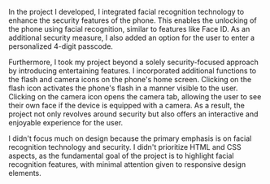 In the project I developed, I integrated facial recognition technology to enhance the security features of the phone. This enables the unlocking of the phone using facial recognition, similar to features like Face ID. As an additional security measure, I also added an option for the user to enter a personalized 4-digit passcode.

Furthermore, I took my project beyond a solely security-focused approach by introducing entertaining features. I incorporated additional functions to the flash and camera icons on the phone's home screen. Clicking on the flash icon activates the phone's flash in a manner visible to the user. Clicking on the camera icon opens the camera tab, allowing the user to see their own face if the device is equipped with a camera. As a result, the project not only revolves around security but also offers an interactive and enjoyable experience for the user.

I didn't focus much on design because the primary emphasis is on facial recognition technology and security. I didn't prioritize HTML and CSS aspects, as the fundamental goal of the project is to highlight facial recognition features, with minimal attention given to responsive design elements.


